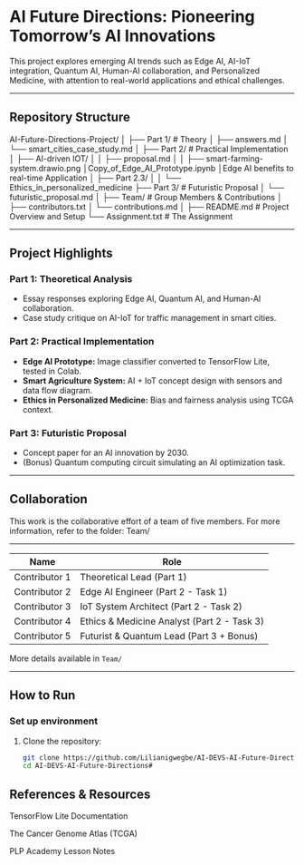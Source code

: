 # AI Future Directions: Pioneering Tomorrow’s AI Innovations

This project explores emerging AI trends such as Edge AI, AI-IoT integration, Quantum AI, Human-AI collaboration, and Personalized Medicine, with attention to real-world applications and ethical challenges.

---

## Repository Structure
AI-Future-Directions-Project/
│
├── Part 1/ # Theory
│ ├── answers.md
│ └── smart_cities_case_study.md
│
├── Part 2/ # Practical Implementation
│ ├── AI-driven IOT/
│ │ ├── proposal.md
│ │ ├── smart-farming-system.drawio.png
│Copy_of_Edge_AI_Prototype.ipynb
│Edge AI benefits to real-time Application
│ ├── Part 2.3/
│ │ └──  Ethics_in_personalized_medicine
├── Part 3/ # Futuristic Proposal 
│ └── futuristic_proposal.md
│
├── Team/ # Group Members & Contributions
│ ├── contributors.txt
│ └── contributions.md
│
├── README.md # Project Overview and Setup
└── Assignment.txt # The Assignment 

---

##  Project Highlights

### Part 1: Theoretical Analysis
- Essay responses exploring Edge AI, Quantum AI, and Human-AI collaboration.
- Case study critique on AI-IoT for traffic management in smart cities.

### Part 2: Practical Implementation
- **Edge AI Prototype:** Image classifier converted to TensorFlow Lite, tested in Colab.
- **Smart Agriculture System:** AI + IoT concept design with sensors and data flow diagram.
- **Ethics in Personalized Medicine:** Bias and fairness analysis using TCGA context.

### Part 3: Futuristic Proposal
- Concept paper for an AI innovation by 2030.
- (Bonus) Quantum computing circuit simulating an AI optimization task.

---

## Collaboration

This work is the collaborative effort of a team of five members. For more information, refer to the folder: Team/

---

| Name | Role |
|------|------|
| Contributor 1 | Theoretical Lead (Part 1) |
| Contributor 2 | Edge AI Engineer (Part 2 - Task 1) |
| Contributor 3 | IoT System Architect (Part 2 - Task 2) |
| Contributor 4 | Ethics & Medicine Analyst (Part 2 - Task 3) |
| Contributor 5 | Futurist & Quantum Lead (Part 3 + Bonus) |

More details available in `Team/`

---

## How to Run

### Set up environment

1. Clone the repository:
   ```bash
   git clone https://github.com/Lilianigwegbe/AI-DEVS-AI-Future-Directions.git
   cd AI-DEVS-AI-Future-Directions#

## References & Resources
TensorFlow Lite Documentation

The Cancer Genome Atlas (TCGA)

PLP Academy Lesson Notes